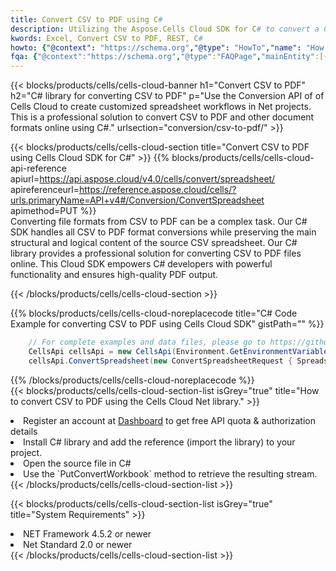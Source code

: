 ```yaml
---
title: Convert CSV to PDF using C# 
description: Utilizing the Aspose.Cells Cloud SDK for C# to convert a CSV format file to a PDF format file. 
kwords: Excel, Convert CSV to PDF, REST, C#
howto: {"@context": "https://schema.org","@type": "HowTo","name": "How to convert CSV to PDF using the Cells Cloud Net library.","description": "How to convert CSV to PDF using the Cells Cloud Net library.","image": {"@type": "ImageObject"},"url": "/net/conversion/csv-to-pdf/","step": [{ "@type": "HowToStep","name": "How to convert CSV to PDF using the Cells Cloud Net library. step 1", "image": {"@type": "ImageObject",},"url": "/net/conversion/csv-to-pdf/","text": "Register an account at <a href='https://dashboard.aspose.cloud/'>Dashboard</a> to get free API quota & authorization details",},{ "@type": "HowToStep","name": "How to convert CSV to PDF using the Cells Cloud Net library. step 1", "image": {"@type": "ImageObject",},"url": "/net/conversion/csv-to-pdf/","text": "Install C# library and add the reference (import the library) to your project.",},{ "@type": "HowToStep","name": "How to convert CSV to PDF using the Cells Cloud Net library. step 1", "image": {"@type": "ImageObject",},"url": "/net/conversion/csv-to-pdf/","text": "Open the source file in C#",},{ "@type": "HowToStep","name": "How to convert CSV to PDF using the Cells Cloud Net library. step 1", "image": {"@type": "ImageObject",},"url": "/net/conversion/csv-to-pdf/","text": "Use the `PutConvertWorkbook` method to retrieve the resulting stream.",}, ],"supply": {"@type": "HowToSupply","name": "document"},"tool": [{"@type": "HowToTool","name": "Visual Studio, Visual Studio Code, Rider "},{"@type": "HowToTool","name": "Aspose Cells"}],"totalTime": "PT6M"}
fqa: {"@context":"https://schema.org","@type":"FAQPage","mainEntity":[{"@type":"Question","name":"Why convert file formats in C# using REST API?","acceptedAnswer":{"@type":"Answer","text":"Documents are encoded in many ways, and some files may be incompatible with the software you use. To open and read such files, just convert them to appropriate file formats.<br/><ol><li>Install .NET SDK and add the reference (import the library) to your project.</li><li>Open the source file in C# using REST API.</li><li>Call the PutConvertWorkbookRequest() method, passing an output filename with required extension.</li><li>Get the result of conversion as a separate file.</li></ol>"}},{"@type":"Question","name":"What file formats can I convert with your C# library?","acceptedAnswer":{"@type":"Answer","text":"We support a variety of file formats for conversion using .NET library, including XLSX, Excel, xls , PDF, CSV, HTML, Markdown, XML, PNG, JPG, TIFF, Json, TXT and many more."}},{"@type":"Question","name":"What is the maximum allowed file size for conversion using this .NET library?","acceptedAnswer":{"@type":"Answer","text":"There are no file size limits for format conversions using .NET library."}}]}
---
```



{{< blocks/products/cells/cells-cloud-banner h1="Convert CSV to PDF" h2="C# library for converting CSV to PDF" p="Use the Conversion API of of Cells Cloud to create customized spreadsheet workflows in Net projects. This is a professional solution to convert CSV to PDF and other document formats online using C#." urlsection="conversion/csv-to-pdf/" >}}

{{< blocks/products/cells/cells-cloud-section  title="Convert CSV to PDF using Cells Cloud SDK for C#" >}}
{{% blocks/products/cells/cells-cloud-api-reference  apiurl=https://api.aspose.cloud/v4.0/cells/convert/spreadsheet/  apireferenceurl=https://reference.aspose.cloud/cells/?urls.primaryName=API+v4#/Conversion/ConvertSpreadsheet  apimethod=PUT %}}
<br/>
Converting file formats from CSV to PDF can be a complex task. Our C# SDK handles all CSV to PDF format conversions while preserving the main structural and logical content of the source CSV spreadsheet. Our C# library provides a professional solution for converting CSV to PDF files online. This Cloud SDK empowers C# developers with powerful functionality and ensures high-quality PDF output.

{{< /blocks/products/cells/cells-cloud-section >}}

{{% blocks/products/cells/cells-cloud-noreplacecode title="C# Code Example for converting CSV to PDF using Cells Cloud SDK" gistPath="" %}}
 
```cs
    // For complete examples and data files, please go to https://github.com/aspose-cells-cloud/aspose-cells-cloud-dotnet/
    CellsApi cellsApi = new CellsApi(Environment.GetEnvironmentVariable("ProductClientId"), Environment.GetEnvironmentVariable("ProductClientSecret"));
    cellsApi.ConvertSpreadsheet(new ConvertSpreadsheetRequest { Spreadsheet = "EmployeeSalesSummary.csv", format = "pdf" }, "EmployeeSalesSummary.pdf");
```
 
{{% /blocks/products/cells/cells-cloud-noreplacecode  %}}
<br/>
{{< blocks/products/cells/cells-cloud-section-list isGrey="true"  title="How to convert CSV to PDF using the Cells Cloud Net library." >}}
<li>Register an account at <a href="https://dashboard.aspose.cloud/">Dashboard</a> to get free API quota & authorization details</li>
<li>Install C# library and add the reference (import the library) to your project.</li>
<li>Open the source file in C#</li>
<li>Use the `PutConvertWorkbook` method to retrieve the resulting stream.</li>
{{< /blocks/products/cells/cells-cloud-section-list >}}

{{< blocks/products/cells/cells-cloud-section-list isGrey="true"  title="System Requirements" >}}
<li>NET Framework 4.5.2 or newer</li>
<li>Net Standard 2.0 or newer</li>
{{< /blocks/products/cells/cells-cloud-section-list >}}

